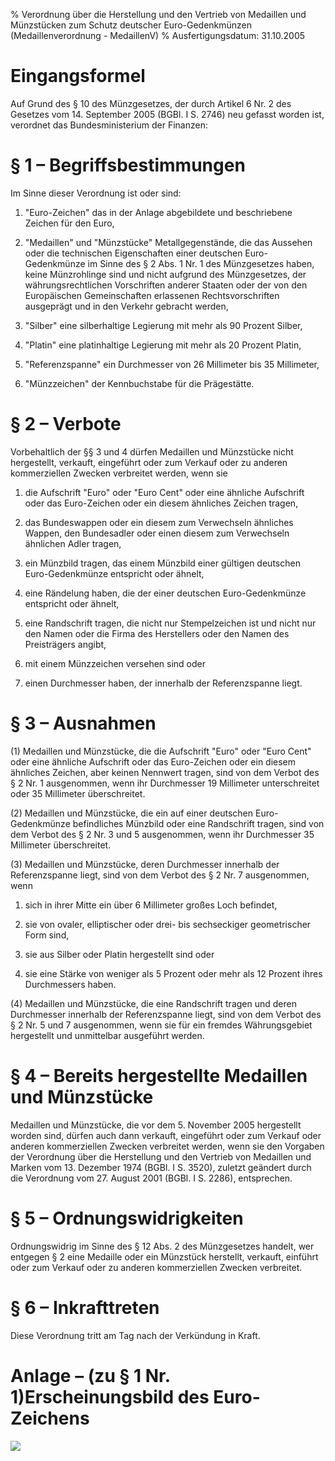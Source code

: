 % Verordnung über die Herstellung und den Vertrieb von Medaillen und Münzstücken zum Schutz deutscher Euro-Gedenkmünzen  (Medaillenverordnung - MedaillenV)
% Ausfertigungsdatum: 31.10.2005
 
# Eingangsformel

Auf Grund des § 10 des Münzgesetzes, der durch Artikel 6 Nr. 2 des Gesetzes vom 14. September 2005 (BGBl. I S. 2746) neu gefasst worden ist, verordnet das Bundesministerium der Finanzen:

# § 1 – Begriffsbestimmungen

Im Sinne dieser Verordnung ist oder sind:

1. "Euro-Zeichen" das in der Anlage abgebildete und beschriebene Zeichen für den Euro,

2. "Medaillen" und "Münzstücke" Metallgegenstände, die das Aussehen oder die technischen Eigenschaften einer deutschen Euro-Gedenkmünze im Sinne des § 2 Abs. 1 Nr. 1 des Münzgesetzes haben, keine Münzrohlinge sind und nicht aufgrund des Münzgesetzes, der währungsrechtlichen Vorschriften anderer Staaten oder der von den Europäischen Gemeinschaften erlassenen Rechtsvorschriften ausgeprägt und in den Verkehr gebracht werden,

3. "Silber" eine silberhaltige Legierung mit mehr als 90 Prozent Silber,

4. "Platin" eine platinhaltige Legierung mit mehr als 20 Prozent Platin,

5. "Referenzspanne" ein Durchmesser von 26 Millimeter bis 35 Millimeter,

6. "Münzzeichen" der Kennbuchstabe für die Prägestätte.

# § 2 – Verbote

Vorbehaltlich der §§ 3 und 4 dürfen Medaillen und Münzstücke nicht hergestellt, verkauft, eingeführt oder zum Verkauf oder zu anderen kommerziellen Zwecken verbreitet werden, wenn sie

1. die Aufschrift "Euro" oder "Euro Cent" oder eine ähnliche Aufschrift oder das Euro-Zeichen oder ein diesem ähnliches Zeichen tragen,

2. das Bundeswappen oder ein diesem zum Verwechseln ähnliches Wappen, den Bundesadler oder einen diesem zum Verwechseln ähnlichen Adler tragen,

3. ein Münzbild tragen, das einem Münzbild einer gültigen deutschen Euro-Gedenkmünze entspricht oder ähnelt,

4. eine Rändelung haben, die der einer deutschen Euro-Gedenkmünze entspricht oder ähnelt,

5. eine Randschrift tragen, die nicht nur Stempelzeichen ist und nicht nur den Namen oder die Firma des Herstellers oder den Namen des Preisträgers angibt,

6. mit einem Münzzeichen versehen sind oder

7. einen Durchmesser haben, der innerhalb der Referenzspanne liegt.

# § 3 – Ausnahmen

(1) Medaillen und Münzstücke, die die Aufschrift "Euro" oder "Euro Cent" oder eine ähnliche Aufschrift oder das Euro-Zeichen oder ein diesem ähnliches Zeichen, aber keinen Nennwert tragen, sind von dem Verbot des § 2 Nr. 1 ausgenommen, wenn ihr Durchmesser 19 Millimeter unterschreitet oder 35 Millimeter überschreitet.

(2) Medaillen und Münzstücke, die ein auf einer deutschen Euro-Gedenkmünze befindliches Münzbild oder eine Randschrift tragen, sind von dem Verbot des § 2 Nr. 3 und 5 ausgenommen, wenn ihr Durchmesser 35 Millimeter überschreitet.

(3) Medaillen und Münzstücke, deren Durchmesser innerhalb der Referenzspanne liegt, sind von dem Verbot des § 2 Nr. 7 ausgenommen, wenn

1. sich in ihrer Mitte ein über 6 Millimeter großes Loch befindet,

2. sie von ovaler, elliptischer oder drei- bis sechseckiger geometrischer Form sind,

3. sie aus Silber oder Platin hergestellt sind oder

4. sie eine Stärke von weniger als 5 Prozent oder mehr als 12 Prozent ihres Durchmessers haben.

(4) Medaillen und Münzstücke, die eine Randschrift tragen und deren Durchmesser innerhalb der Referenzspanne liegt, sind von dem Verbot des § 2 Nr. 5 und 7 ausgenommen, wenn sie für ein fremdes Währungsgebiet hergestellt und unmittelbar ausgeführt werden.

# § 4 – Bereits hergestellte Medaillen und Münzstücke

Medaillen und Münzstücke, die vor dem 5. November 2005 hergestellt worden sind, dürfen auch dann verkauft, eingeführt oder zum Verkauf oder anderen kommerziellen Zwecken verbreitet werden, wenn sie den Vorgaben der Verordnung über die Herstellung und den Vertrieb von Medaillen und Marken vom 13. Dezember 1974 (BGBl. I S. 3520), zuletzt geändert durch die Verordnung vom 27. August 2001 (BGBl. I S. 2286), entsprechen.

# § 5 – Ordnungswidrigkeiten

Ordnungswidrig im Sinne des § 12 Abs. 2 des Münzgesetzes handelt, wer entgegen § 2 eine Medaille oder ein Münzstück herstellt, verkauft, einführt oder zum Verkauf oder zu anderen kommerziellen Zwecken verbreitet.

# § 6 – Inkrafttreten

Diese Verordnung tritt am Tag nach der Verkündung in Kraft.

# Anlage – (zu § 1 Nr. 1)Erscheinungsbild des Euro-Zeichens

  
  
![](https://www.gesetze-im-internet.de/normengrafiken/bgbl1_2005/j3118_0010.jpg)  
  
